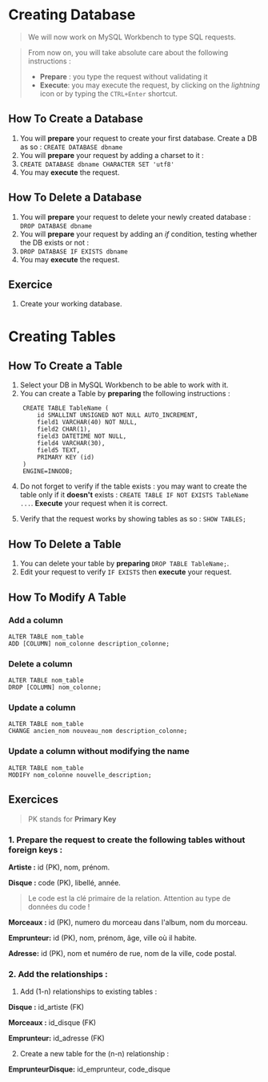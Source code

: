 # Creating Database
> We will now work on MySQL Workbench to type SQL requests.

> From now on, you will take absolute care about the following instructions :
> - **Prepare** : you type the request without validating it
> -  **Execute**: you may execute the request, by clicking on the *lightning* icon or by typing the `CTRL+Enter` shortcut.
	

## How To Create a Database

1. You will **prepare** your request to create your first database. Create a DB as so :
`CREATE DATABASE dbname`
2. You will **prepare** your request by adding a charset to it :
3. `CREATE DATABASE dbname CHARACTER SET 'utf8'`
4. You may **execute** the request.

## How To Delete a Database

1. You will **prepare** your request to delete your newly created database :
`DROP DATABASE dbname`
2. You will **prepare** your request by adding an *if* condition, testing whether the DB exists or not :
3. `DROP DATABASE IF EXISTS dbname`
4. You may **execute** the request.

## Exercice
1. Create your working database.

# Creating Tables

## How To Create a Table

1. Select your DB in MySQL Workbench to be able to work with it.
2. You can create a Table by **preparing** the following instructions :

```
    CREATE TABLE TableName (
        id SMALLINT UNSIGNED NOT NULL AUTO_INCREMENT,
        field1 VARCHAR(40) NOT NULL,
        field2 CHAR(1),
        field3 DATETIME NOT NULL,
        field4 VARCHAR(30),
        field5 TEXT,
        PRIMARY KEY (id)
    )
    ENGINE=INNODB;
```

4. Do not forget to verify if the table exists : you may want to create the table only if it **doesn't** exists : `CREATE TABLE IF NOT EXISTS TableName ...`. **Execute** your request when it is correct.

3. Verify that the request works by showing tables as so : `SHOW TABLES;`

## How To Delete a Table

1. You can delete your table by **preparing** `DROP TABLE TableName;`.
2. Edit your request to verify `IF EXISTS` then **execute** your request.

## How To Modify A Table

### Add a column

```
ALTER TABLE nom_table 
ADD [COLUMN] nom_colonne description_colonne;
```

### Delete a column

```
ALTER TABLE nom_table 
DROP [COLUMN] nom_colonne;
```

### Update a column
```
ALTER TABLE nom_table 
CHANGE ancien_nom nouveau_nom description_colonne;
```

### Update a column without modifying the name
```
ALTER TABLE nom_table 
MODIFY nom_colonne nouvelle_description;
```


## Exercices
> PK stands for **Primary Key**
### 1. **Prepare** the request to create the following tables **without foreign keys** :

**Artiste :** id (PK), nom, prénom.

**Disque :** code (PK), libellé, année. 
> Le code est la clé primaire de la relation. Attention au type de données du code !

**Morceaux :**  id (PK), numero du morceau dans l'album, nom du morceau.

**Emprunteur:** id (PK), nom, prénom, âge, ville où il habite.

**Adresse:** id (PK), nom et numéro de rue, nom de la ville, code postal.

### 2. Add the relationships :

1. Add (1-n) relationships to existing tables :

**Disque :** id_artiste (FK)

**Morceaux :**  id_disque (FK)

**Emprunteur:** id_adresse (FK)

2. Create a new table for the (n-n) relationship :

**EmprunteurDisque:** id_emprunteur, code_disque
